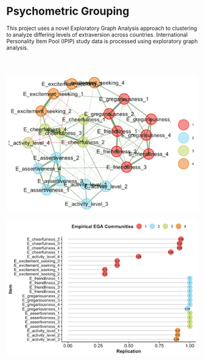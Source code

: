 # Psychometric Grouping
This project uses a novel Exploratory Graph Analysis approach to clustering to analyze differing levels of extraversion across countries. International Personality Item Pool (IPIP) study data is processed using exploratory graph analysis.

<br>
<br>

![network](readme_images/network.png)

![var_stability](readme_images/var_stability.png)
